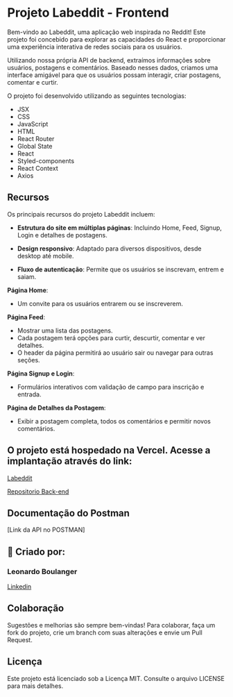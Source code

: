 
# Projeto Labeddit - Frontend

Bem-vindo ao Labeddit, uma aplicação web inspirada no Reddit! Este projeto foi concebido para explorar as capacidades do React e proporcionar uma experiência interativa de redes sociais para os usuários.

Utilizando nossa própria API de backend, extraímos informações sobre usuários, postagens e comentários. Baseado nesses dados, criamos uma interface amigável para que os usuários possam interagir, criar postagens, comentar e curtir.

O projeto foi desenvolvido utilizando as seguintes tecnologias:

- JSX
- CSS
- JavaScript
- HTML
- React Router
- Global State
- React
- Styled-components
- React Context
- Axios

## Recursos

Os principais recursos do projeto Labeddit incluem:

- **Estrutura do site em múltiplas páginas**: Incluindo Home, Feed, Signup, Login e detalhes de postagens.
  
- **Design responsivo**: Adaptado para diversos dispositivos, desde desktop até mobile.
  
- **Fluxo de autenticação**: Permite que os usuários se inscrevam, entrem e saiam.
  
**Página Home**:
  - Um convite para os usuários entrarem ou se inscreverem.
  
**Página Feed**:
  - Mostrar uma lista das postagens.
  - Cada postagem terá opções para curtir, descurtir, comentar e ver detalhes.
  - O header da página permitirá ao usuário sair ou navegar para outras seções.

**Página Signup e Login**:
  - Formulários interativos com validação de campo para inscrição e entrada.

**Página de Detalhes da Postagem**:
  - Exibir a postagem completa, todos os comentários e permitir novos comentários.

## O projeto está hospedado na Vercel. Acesse a implantação através do link:

[Labeddit](https://projeto-final-9lei43s9z-leonardo-boulangers-projects.vercel.app/)

[Repositorio Back-end](https://github.com/Boulanger11/Projeto---Final-back.git)

## Documentação do Postman

[Link da API no POSTMAN]

## 👤 Criado por:

### Leonardo Boulanger

[Linkedin](https://www.linkedin.com/in/leonardo-boulanger-465456181/)

## Colaboração

Sugestões e melhorias são sempre bem-vindas! Para colaborar, faça um fork do projeto, crie um branch com suas alterações e envie um Pull Request.

## Licença

Este projeto está licenciado sob a Licença MIT. Consulte o arquivo LICENSE para mais detalhes.
